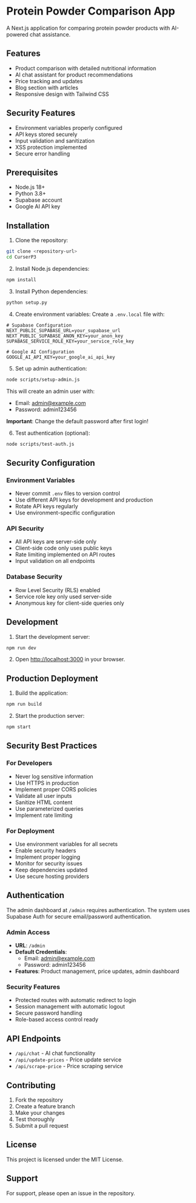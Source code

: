 # Protein Powder Comparison App

A Next.js application for comparing protein powder products with AI-powered chat assistance.

## Features

- Product comparison with detailed nutritional information
- AI chat assistant for product recommendations
- Price tracking and updates
- Blog section with articles
- Responsive design with Tailwind CSS

## Security Features

- Environment variables properly configured
- API keys stored securely
- Input validation and sanitization
- XSS protection implemented
- Secure error handling

## Prerequisites

- Node.js 18+ 
- Python 3.8+
- Supabase account
- Google AI API key

## Installation

1. Clone the repository:
```bash
git clone <repository-url>
cd CurserP3
```

2. Install Node.js dependencies:
```bash
npm install
```

3. Install Python dependencies:
```bash
python setup.py
```

4. Create environment variables:
Create a `.env.local` file with:

```env
# Supabase Configuration
NEXT_PUBLIC_SUPABASE_URL=your_supabase_url
NEXT_PUBLIC_SUPABASE_ANON_KEY=your_anon_key
SUPABASE_SERVICE_ROLE_KEY=your_service_role_key

# Google AI Configuration
GOOGLE_AI_API_KEY=your_google_ai_api_key
```

5. Set up admin authentication:
```bash
node scripts/setup-admin.js
```

This will create an admin user with:
- Email: admin@example.com
- Password: admin123456

**Important**: Change the default password after first login!

6. Test authentication (optional):
```bash
node scripts/test-auth.js
```

## Security Configuration

### Environment Variables
- Never commit `.env` files to version control
- Use different API keys for development and production
- Rotate API keys regularly
- Use environment-specific configuration

### API Security
- All API keys are server-side only
- Client-side code only uses public keys
- Rate limiting implemented on API routes
- Input validation on all endpoints

### Database Security
- Row Level Security (RLS) enabled
- Service role key only used server-side
- Anonymous key for client-side queries only

## Development

1. Start the development server:
```bash
npm run dev
```

2. Open [http://localhost:3000](http://localhost:3000) in your browser.

## Production Deployment

1. Build the application:
```bash
npm run build
```

2. Start the production server:
```bash
npm start
```

## Security Best Practices

### For Developers
- Never log sensitive information
- Use HTTPS in production
- Implement proper CORS policies
- Validate all user inputs
- Sanitize HTML content
- Use parameterized queries
- Implement rate limiting

### For Deployment
- Use environment variables for all secrets
- Enable security headers
- Implement proper logging
- Monitor for security issues
- Keep dependencies updated
- Use secure hosting providers

## Authentication

The admin dashboard at `/admin` requires authentication. The system uses Supabase Auth for secure email/password authentication.

### Admin Access
- **URL**: `/admin`
- **Default Credentials**: 
  - Email: admin@example.com
  - Password: admin123456
- **Features**: Product management, price updates, admin dashboard

### Security Features
- Protected routes with automatic redirect to login
- Session management with automatic logout
- Secure password handling
- Role-based access control ready

## API Endpoints

- `/api/chat` - AI chat functionality
- `/api/update-prices` - Price update service
- `/api/scrape-price` - Price scraping service

## Contributing

1. Fork the repository
2. Create a feature branch
3. Make your changes
4. Test thoroughly
5. Submit a pull request

## License

This project is licensed under the MIT License.

## Support

For support, please open an issue in the repository. 